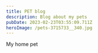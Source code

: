 ```yaml
---
title: PET blog
description: Blog about my pets
pubDate: 2023-02-23T03:55:09.711Z
heroImage: /pets-3715733__340.jpg
---
```

My home pet